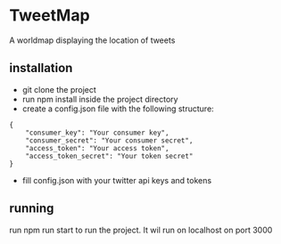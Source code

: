 # TweetMap

A worldmap displaying the location of tweets

## installation
* git clone the project
* run npm install inside the project directory
* create a config.json file with the following structure:
```
{
    "consumer_key": "Your consumer key",
    "consumer_secret": "Your consumer secret",
    "access_token": "Your access token",
    "access_token_secret": "Your token secret"
}
```
* fill config.json with your twitter api keys and tokens

## running
run npm run start to run the project. It wil run on localhost on port 3000
